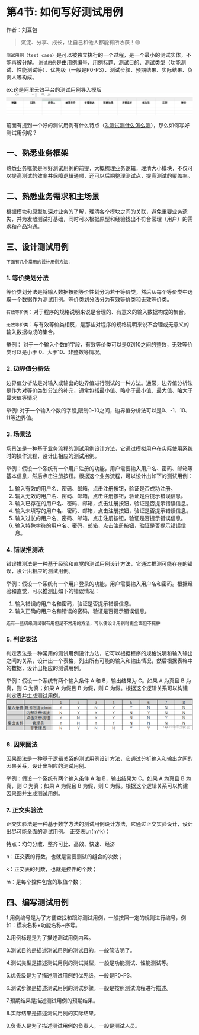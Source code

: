 # 第4节: 如何写好测试用例

作者：刘豆包


>沉淀、分享、成长，让自己和他人都能有所收获！😄

`测试用例（test case）`是可以被独立执行的一个过程，是一个最小的测试实体，不能再被分解。
`测试用例`是由用例编号、用例标题、测试目的、测试类型（功能测试、性能测试等）、优先级（一般是P0-P3）、测试步骤、预期结果、实际结果、负责人等构成。  

ex:这是阿里云效平台的测试用例导入模版
![alt text](../../assets/img/12测试用例内容.png)

前面有提到一个好的测试用例有什么特点（[3.测试测什么怎么测](3.测试测什么怎么测.md)），那么如何写好测试用例呢？
## 一、熟悉业务框架

熟悉业务框架是写好测试用例的前提，大概梳理业务逻辑，理清大小模块，不仅可以提高测试的效率并保障逻辑通顺，还可以后期整理测试点，提高测试的覆盖率。

## 二、熟悉业务需求和主场景
根据模块和原型加深对业务的了解，理清各个模块之间的关联，避免重要业务遗失，并为发散测试打基础，同时可以根据原型和经验找出不符合常理（用户）的需求和产品沟通。

## 三、设计测试用例

``下面有几个常用的设计用例方法：``

### 1. 等价类划分法

等价类划分法是将输入数据按照等价性划分为若干等价类，然后从每个等价类中选取一个数据作为测试用例。等价类划分法分为有效等价类和无效等价类。

`有效等价类`：对于程序的规格说明来说是合理的、有意义的输入数据构成的集合。  

`无效等价类`：与有效等价类相反，是那些对程序的规格说明来说不合理或无意义的输入数据构成的集合。

举例：
对于一个输入个数的字段，有效等价类可以是0到10之间的整数，无效等价类可以是小于 0、大于10、非整数等情况。

### 2. 边界值分析法

边界值分析法是对输入或输出的边界值进行测试的一种方法。通常，边界值分析法是作为对等价类划分法的补充，通常包括最小值、略小于最小值、最大值、略大于最大值等情况

举例:
对于一个输入个数的字段,限制0-10之间，边界值分析法可以是0、-1、10、11等边界值。

### 3. 场景法

场景法是一种基于业务流程的测试用例设计方法，它通过模拟用户在实际使用系统时的操作流程，设计出相应的测试用例。

举例：假设一个系统有一个用户注册的功能，用户需要输入用户名、密码、邮箱等基本信息，然后点击注册按钮。根据这个业务流程，可以设计出如下的测试用例：
1. 输入有效的用户名、密码、邮箱，点击注册按钮，验证是否成功注册。
2. 输入无效的用户名、密码、邮箱，点击注册按钮，验证是否提示错误信息。
3. 输入已存在的用户名、密码、邮箱，点击注册按钮，验证是否提示错误信息。
4. 输入未填写的用户名、密码、邮箱，点击注册按钮，验证是否提示错误信息。
5. 输入过长的用户名、密码、邮箱，点击注册按钮，验证是否提示错误信息。
6. 输入特殊字符的用户名、密码、邮箱，点击注册按钮，验证是否提示错误信息。
### 4. 错误推测法

错误推测法是一种基于经验和直觉的测试用例设计方法，它通过推测可能存在的错误，设计出相应的测试用例。

举例：假设一个系统有一个用户登录的功能，用户需要输入用户名和密码。根据经验和直觉，可以推测出如下的错误情况：
1. 输入错误的用户名和密码，验证是否提示错误信息。
2. 输入正确的用户名和错误的密码，验证是否提示错误信息。

`还有一些初级测试很有用但是不常用的方法，可以使设计用例时更全面但不臃肿`

### 5. 判定表法
判定表法是一种常用的测试用例设计方法，它可以根据程序的规格说明和输入输出之间的关系，设计出一个表格，列出所有可能的输入和输出情况，然后根据表格中的数据，设计出相应的测试用例。

举例：假设一个系统有两个输入条件 A 和 B，输出结果为 C。如果 A 为真且 B 为真，则 C 为真；如果 A 为假且 B 为假，则 C 为假。根据这个逻辑关系可以构建判定表并生成测试用例。
![!\[alt text\](image.png)](../../assets/img/13判定表.png)

### 6. 因果图法
因果图法是一种基于逻辑关系的测试用例设计方法，它通过分析输入和输出之间的因果关系，设计出相应的测试用例。

举例：假设一个系统有两个输入条件 A 和 B，输出结果为 C。如果 A 为真且 B 为真，则 C 为真；如果 A 为假且 B 为假，则 C 为假。根据这个逻辑关系可以构建因果图并生成测试用例。

### 7. 正交实验法

正交实验法是一种基于数学方法的测试用例设计方法，它通过正交实验设计，设计出尽可能全面的测试用例。
正交表Ln(m^k)：

特点：均匀分散、整齐可比、高效、快速、经济

n：正交表的行数，也就是需要测试的组合的次数；

k：正交表的列数，也就是控件的个数；

m：是每个控件包含的取值个数；

## 四、编写测试用例
1.用例编号是为了方便查找和跟踪测试用例，一般按照一定的规则进行编号，例如：模块名称+功能名称+序号。  

2.用例标题是为了描述测试用例内容。  

3.测试目的是描述测试用例的测试目的，一般简洁明了。  

4.测试类型是描述测试用例的测试类型，一般是功能测试、性能测试等。  

5.优先级是为了描述测试用例的优先级，一般是P0-P3。  

6.测试步骤是描述测试用例的测试步骤，一般是按照测试流程进行描述。  

7.预期结果是描述测试用例的预期结果。  

8.实际结果是描述测试用例的实际结果。  

9.负责人是为了描述测试用例的负责人，一般是测试人员。  

